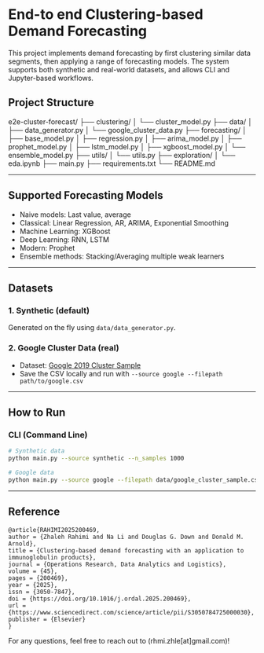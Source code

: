 # End-to end Clustering-based Demand Forecasting
This project implements demand forecasting by first clustering similar data segments, then applying a range of forecasting models. The system supports both synthetic and real-world datasets, and allows CLI and Jupyter-based workflows.


## Project Structure
e2e-cluster-forecast/
├── clustering/
│   └── cluster_model.py
├── data/
│   ├── data_generator.py
│   └── google_cluster_data.py
├── forecasting/
│   ├── base_model.py
│   ├── regression.py
│   ├── arima_model.py
│   ├── prophet_model.py
│   ├── lstm_model.py
│   ├── xgboost_model.py
│   └── ensemble_model.py
├── utils/
│   └── utils.py
├── exploration/
│   └── eda.ipynb
├── main.py
├── requirements.txt
└── README.md


---

## Supported Forecasting Models

- Naive models: Last value, average
- Classical: Linear Regression, AR, ARIMA, Exponential Smoothing
- Machine Learning: XGBoost
- Deep Learning: RNN, LSTM
- Modern: Prophet
- Ensemble methods: Stacking/Averaging multiple weak learners

---

## Datasets

### 1. Synthetic (default)
Generated on the fly using `data/data_generator.py`.

### 2. Google Cluster Data (real)
- Dataset: [Google 2019 Cluster Sample](https://www.kaggle.com/datasets/derrickmwiti/google-2019-cluster-sample)
- Save the CSV locally and run with `--source google --filepath path/to/google.csv`

---

## How to Run

### CLI (Command Line)
```bash
# Synthetic data
python main.py --source synthetic --n_samples 1000

# Google data
python main.py --source google --filepath data/google_cluster_sample.csv

```
---
## Reference

```
@article{RAHIMI2025200469,
author = {Zhaleh Rahimi and Na Li and Douglas G. Down and Donald M. Arnold},
title = {Clustering-based demand forecasting with an application to immunoglobulin products},
journal = {Operations Research, Data Analytics and Logistics},
volume = {45},
pages = {200469},
year = {2025},
issn = {3050-7847},
doi = {https://doi.org/10.1016/j.ordal.2025.200469},
url = {https://www.sciencedirect.com/science/article/pii/S3050784725000030},
publisher = {Elsevier}
}
```

For any questions, feel free to reach out to (rhmi.zhle[at]gmail.com)!

